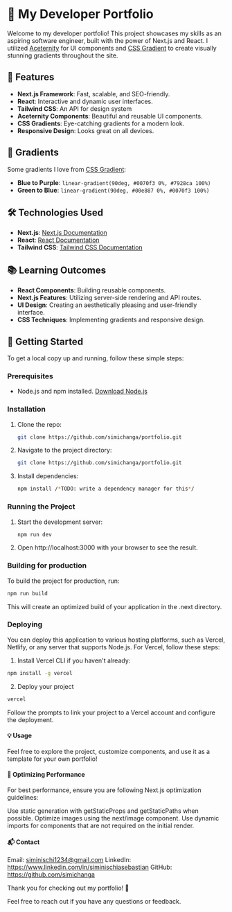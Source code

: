 # 🚀 My Developer Portfolio

Welcome to my developer portfolio! This project showcases my skills as an aspiring software engineer, built with the power of Next.js and React. I utilized [Aceternity](https://aceternity.com) for UI components and [CSS Gradient](https://cssgradient.io) to create visually stunning gradients throughout the site.

## 🌟 Features

- **Next.js Framework**: Fast, scalable, and SEO-friendly.
- **React**: Interactive and dynamic user interfaces.
- **Tailwind CSS**: An API for design system
- **Aceternity Components**: Beautiful and reusable UI components.
- **CSS Gradients**: Eye-catching gradients for a modern look.
- **Responsive Design**: Looks great on all devices.

## 🌈 Gradients

Some gradients I love from [CSS Gradient](https://cssgradient.io):

- **Blue to Purple**: `linear-gradient(90deg, #0070f3 0%, #7928ca 100%)`
- **Green to Blue**: `linear-gradient(90deg, #00e887 0%, #0070f3 100%)`

## 🛠️ Technologies Used

- **Next.js**: [Next.js Documentation](https://nextjs.org/docs)
- **React**: [React Documentation](https://reactjs.org/docs/getting-started.html)
- **Tailwind CSS**: [Tailwind CSS Documentation](https://tailwindcss.com/docs/installation)

## 📚 Learning Outcomes

- **React Components**: Building reusable components.
- **Next.js Features**: Utilizing server-side rendering and API routes.
- **UI Design**: Creating an aesthetically pleasing and user-friendly interface.
- **CSS Techniques**: Implementing gradients and responsive design.

## 🚀 Getting Started

To get a local copy up and running, follow these simple steps:

### Prerequisites

- Node.js and npm installed. [Download Node.js](https://nodejs.org/)

### Installation

1. Clone the repo:
   ```sh
   git clone https://github.com/simichanga/portfolio.git
   ```
2. Navigate to the project directory:
    ```sh
    git clone https://github.com/simichanga/portfolio.git
    ```
3. Install dependencies:
    ```sh
    npm install /*TODO: write a dependency manager for this*/
    ```
### Running the Project

1. Start the development server:
    ```sh
    npm run dev
    ```

2. Open http://localhost:3000 with your browser to see the result.

### Building for production

To build the project for production, run:
```sh
npm run build
```

This will create an optimized build of your application in the .next directory.

### Deploying

You can deploy this application to various hosting platforms, such as Vercel, Netlify, or any server that supports Node.js. For Vercel, follow these steps:

1. Install Vercel CLI if you haven't already:
```sh
npm install -g vercel
```

2. Deploy your project
```sh
vercel
```

Follow the prompts to link your project to a Vercel account and configure the deployment.

#### 💡 Usage

Feel free to explore the project, customize components, and use it as a template for your own portfolio!

#### 🚀 Optimizing Performance

For best performance, ensure you are following Next.js optimization guidelines:

Use static generation with getStaticProps and getStaticPaths when possible.
    Optimize images using the next/image component.
    Use dynamic imports for components that are not required on the initial render.

#### 📬 Contact

Email: siminischi1234@gmail.com
LinkedIn: https://www.linkedin.com/in/siminischiasebastian
GitHub: https://github.com/simichanga

Thank you for checking out my portfolio! 🚀

Feel free to reach out if you have any questions or feedback.